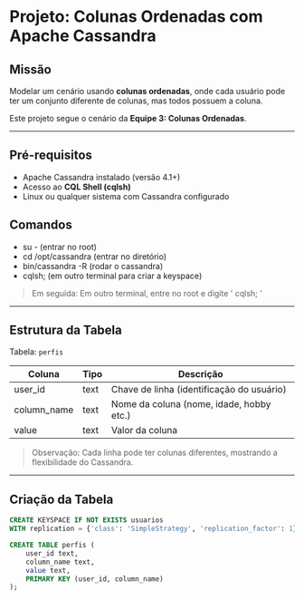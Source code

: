 # Projeto: Colunas Ordenadas com Apache Cassandra

## Missão
Modelar um cenário usando **colunas ordenadas**, onde cada usuário pode ter um conjunto diferente de colunas, mas todos possuem a coluna.

Este projeto segue o cenário da **Equipe 3: Colunas Ordenadas**.

---

## Pré-requisitos
- Apache Cassandra instalado (versão 4.1+)
- Acesso ao **CQL Shell (cqlsh)**
- Linux ou qualquer sistema com Cassandra configurado

## Comandos
- su - (entrar no root)
- cd /opt/cassandra (entrar no diretório)
- bin/cassandra -R (rodar o cassandra)
- cqlsh; (em outro terminal para criar a keyspace)

> Em seguida: Em outro terminal, entre no root e digite ' cqlsh; '
          



---

## Estrutura da Tabela

Tabela: `perfis`  

| Coluna       | Tipo  | Descrição                           |
|--------------|-------|------------------------------------|
| user_id      | text  | Chave de linha (identificação do usuário) |
| column_name  | text  | Nome da coluna (nome, idade, hobby etc.) |
| value        | text  | Valor da coluna                     |

> Observação: Cada linha pode ter colunas diferentes, mostrando a flexibilidade do Cassandra.

---

## Criação da Tabela

```sql
CREATE KEYSPACE IF NOT EXISTS usuarios
WITH replication = {'class': 'SimpleStrategy', 'replication_factor': 1};

CREATE TABLE perfis (
    user_id text,
    column_name text,
    value text,
    PRIMARY KEY (user_id, column_name)
);
